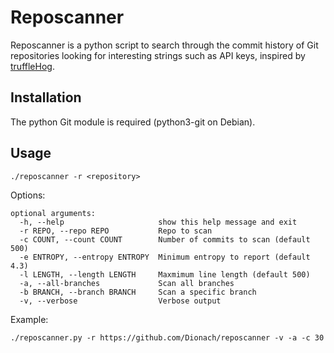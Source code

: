 # Reposcanner
Reposcanner is a python script to search through the commit history of Git repositories looking for interesting strings such as API keys, inspired by [truffleHog](https://raw.githubusercontent.com/dxa4481/truffleHog).

## Installation
The python Git module is required (python3-git on Debian).

## Usage

```
./reposcanner -r <repository>
```

Options:

```
optional arguments:
  -h, --help                     show this help message and exit
  -r REPO, --repo REPO           Repo to scan
  -c COUNT, --count COUNT        Number of commits to scan (default 500)
  -e ENTROPY, --entropy ENTROPY  Minimum entropy to report (default 4.3)
  -l LENGTH, --length LENGTH     Maxmimum line length (default 500)
  -a, --all-branches             Scan all branches
  -b BRANCH, --branch BRANCH     Scan a specific branch
  -v, --verbose                  Verbose output
```

Example:

```
./reposcanner.py -r https://github.com/Dionach/reposcanner -v -a -c 30
```

